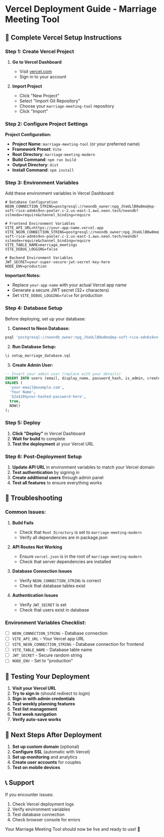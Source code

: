 # Vercel Deployment Guide - Marriage Meeting Tool

## 🚀 **Complete Vercel Setup Instructions**

### **Step 1: Create Vercel Project**

1. **Go to Vercel Dashboard**
   - Visit [vercel.com](https://vercel.com)
   - Sign in to your account

2. **Import Project**
   - Click "New Project"
   - Select "Import Git Repository"
   - Choose your `marriage-meeting-tool` repository
   - Click "Import"

### **Step 2: Configure Project Settings**

**Project Configuration:**
- **Project Name**: `marriage-meeting-tool` (or your preferred name)
- **Framework Preset**: `Vite`
- **Root Directory**: `marriage-meeting-modern`
- **Build Command**: `npm run build`
- **Output Directory**: `dist`
- **Install Command**: `npm install`

### **Step 3: Environment Variables**

Add these environment variables in Vercel Dashboard:

```env
# Database Configuration
NEON_CONNECTION_STRING=postgresql://neondb_owner:npg_JVaULlB0w8mo@ep-soft-rice-adn6s9vn-pooler.c-2.us-east-1.aws.neon.tech/neondb?sslmode=require&channel_binding=require

# Frontend Environment Variables
VITE_API_URL=https://your-app-name.vercel.app
VITE_NEON_CONNECTION_STRING=postgresql://neondb_owner:npg_JVaULlB0w8mo@ep-soft-rice-adn6s9vn-pooler.c-2.us-east-1.aws.neon.tech/neondb?sslmode=require&channel_binding=require
VITE_TABLE_NAME=marriage_meetings
VITE_DEBUG_LOGGING=false

# Backend Environment Variables
JWT_SECRET=your-super-secure-jwt-secret-key-here
NODE_ENV=production
```

**Important Notes:**
- Replace `your-app-name` with your actual Vercel app name
- Generate a secure JWT secret (32+ characters)
- Set `VITE_DEBUG_LOGGING=false` for production

### **Step 4: Database Setup**

Before deploying, set up your database:

1. **Connect to Neon Database:**
```bash
psql 'postgresql://neondb_owner:npg_JVaULlB0w8mo@ep-soft-rice-adn6s9vn-pooler.c-2.us-east-1.aws.neon.tech/neondb?sslmode=require&channel_binding=require'
```

2. **Run Database Setup:**
```sql
\i setup_marriage_database.sql
```

3. **Create Admin User:**
```sql
-- Insert your admin user (replace with your details)
INSERT INTO users (email, display_name, password_hash, is_admin, created_at)
VALUES (
  'your-email@example.com',
  'Your Name',
  '$2a$10$your-hashed-password-here',
  true,
  NOW()
);
```

### **Step 5: Deploy**

1. **Click "Deploy"** in Vercel Dashboard
2. **Wait for build** to complete
3. **Test the deployment** at your Vercel URL

### **Step 6: Post-Deployment Setup**

1. **Update API URL** in environment variables to match your Vercel domain
2. **Test authentication** by signing in
3. **Create additional users** through admin panel
4. **Test all features** to ensure everything works

## 🔧 **Troubleshooting**

### **Common Issues:**

1. **Build Fails**
   - Check that `Root Directory` is set to `marriage-meeting-modern`
   - Verify all dependencies are in package.json

2. **API Routes Not Working**
   - Ensure `vercel.json` is in the root of `marriage-meeting-modern`
   - Check that server dependencies are installed

3. **Database Connection Issues**
   - Verify `NEON_CONNECTION_STRING` is correct
   - Check that database tables exist

4. **Authentication Issues**
   - Verify `JWT_SECRET` is set
   - Check that users exist in database

### **Environment Variables Checklist:**

- [ ] `NEON_CONNECTION_STRING` - Database connection
- [ ] `VITE_API_URL` - Your Vercel app URL
- [ ] `VITE_NEON_CONNECTION_STRING` - Database connection for frontend
- [ ] `VITE_TABLE_NAME` - Database table name
- [ ] `JWT_SECRET` - Secure random string
- [ ] `NODE_ENV` - Set to "production"

## 📱 **Testing Your Deployment**

1. **Visit your Vercel URL**
2. **Try to sign in** (should redirect to login)
3. **Sign in with admin credentials**
4. **Test weekly planning features**
5. **Test list management**
6. **Test week navigation**
7. **Verify auto-save works**

## 🎯 **Next Steps After Deployment**

1. **Set up custom domain** (optional)
2. **Configure SSL** (automatic with Vercel)
3. **Set up monitoring** and analytics
4. **Create user accounts** for couples
5. **Test on mobile devices**

## 📞 **Support**

If you encounter issues:
1. Check Vercel deployment logs
2. Verify environment variables
3. Test database connection
4. Check browser console for errors

Your Marriage Meeting Tool should now be live and ready to use! 🎉